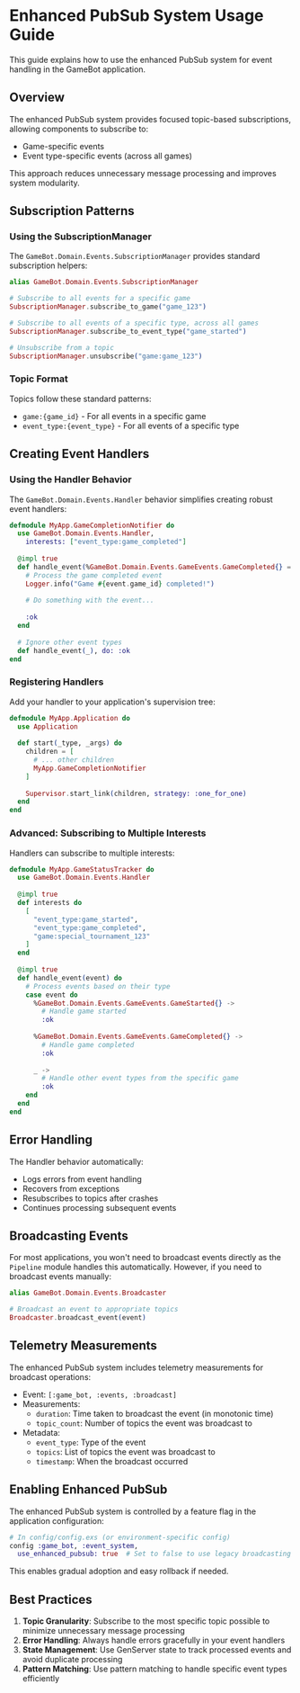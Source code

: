 # Enhanced PubSub System Usage Guide

This guide explains how to use the enhanced PubSub system for event handling in the GameBot application.

## Overview

The enhanced PubSub system provides focused topic-based subscriptions, allowing components to subscribe to:
- Game-specific events
- Event type-specific events (across all games)

This approach reduces unnecessary message processing and improves system modularity.

## Subscription Patterns

### Using the SubscriptionManager

The `GameBot.Domain.Events.SubscriptionManager` provides standard subscription helpers:

```elixir
alias GameBot.Domain.Events.SubscriptionManager

# Subscribe to all events for a specific game
SubscriptionManager.subscribe_to_game("game_123")

# Subscribe to all events of a specific type, across all games
SubscriptionManager.subscribe_to_event_type("game_started")

# Unsubscribe from a topic
SubscriptionManager.unsubscribe("game:game_123")
```

### Topic Format

Topics follow these standard patterns:
- `game:{game_id}` - For all events in a specific game
- `event_type:{event_type}` - For all events of a specific type

## Creating Event Handlers

### Using the Handler Behavior

The `GameBot.Domain.Events.Handler` behavior simplifies creating robust event handlers:

```elixir
defmodule MyApp.GameCompletionNotifier do
  use GameBot.Domain.Events.Handler, 
    interests: ["event_type:game_completed"]
  
  @impl true
  def handle_event(%GameBot.Domain.Events.GameEvents.GameCompleted{} = event) do
    # Process the game completed event
    Logger.info("Game #{event.game_id} completed!")
    
    # Do something with the event...
    
    :ok
  end
  
  # Ignore other event types
  def handle_event(_), do: :ok
end
```

### Registering Handlers

Add your handler to your application's supervision tree:

```elixir
defmodule MyApp.Application do
  use Application
  
  def start(_type, _args) do
    children = [
      # ... other children
      MyApp.GameCompletionNotifier
    ]
    
    Supervisor.start_link(children, strategy: :one_for_one)
  end
end
```

### Advanced: Subscribing to Multiple Interests

Handlers can subscribe to multiple interests:

```elixir
defmodule MyApp.GameStatusTracker do
  use GameBot.Domain.Events.Handler
  
  @impl true
  def interests do
    [
      "event_type:game_started",
      "event_type:game_completed",
      "game:special_tournament_123"
    ]
  end
  
  @impl true
  def handle_event(event) do
    # Process events based on their type
    case event do
      %GameBot.Domain.Events.GameEvents.GameStarted{} ->
        # Handle game started
        :ok
        
      %GameBot.Domain.Events.GameEvents.GameCompleted{} ->
        # Handle game completed
        :ok
        
      _ ->
        # Handle other event types from the specific game
        :ok
    end
  end
end
```

## Error Handling

The Handler behavior automatically:
- Logs errors from event handling
- Recovers from exceptions
- Resubscribes to topics after crashes
- Continues processing subsequent events

## Broadcasting Events

For most applications, you won't need to broadcast events directly as the `Pipeline` module handles this automatically. However, if you need to broadcast events manually:

```elixir
alias GameBot.Domain.Events.Broadcaster

# Broadcast an event to appropriate topics
Broadcaster.broadcast_event(event)
```

## Telemetry Measurements

The enhanced PubSub system includes telemetry measurements for broadcast operations:

- Event: `[:game_bot, :events, :broadcast]`
- Measurements:
  - `duration`: Time taken to broadcast the event (in monotonic time)
  - `topic_count`: Number of topics the event was broadcast to
- Metadata:
  - `event_type`: Type of the event
  - `topics`: List of topics the event was broadcast to
  - `timestamp`: When the broadcast occurred

## Enabling Enhanced PubSub

The enhanced PubSub system is controlled by a feature flag in the application configuration:

```elixir
# In config/config.exs (or environment-specific config)
config :game_bot, :event_system,
  use_enhanced_pubsub: true  # Set to false to use legacy broadcasting
```

This enables gradual adoption and easy rollback if needed.

## Best Practices

1. **Topic Granularity**: Subscribe to the most specific topic possible to minimize unnecessary message processing
2. **Error Handling**: Always handle errors gracefully in your event handlers
3. **State Management**: Use GenServer state to track processed events and avoid duplicate processing
4. **Pattern Matching**: Use pattern matching to handle specific event types efficiently 